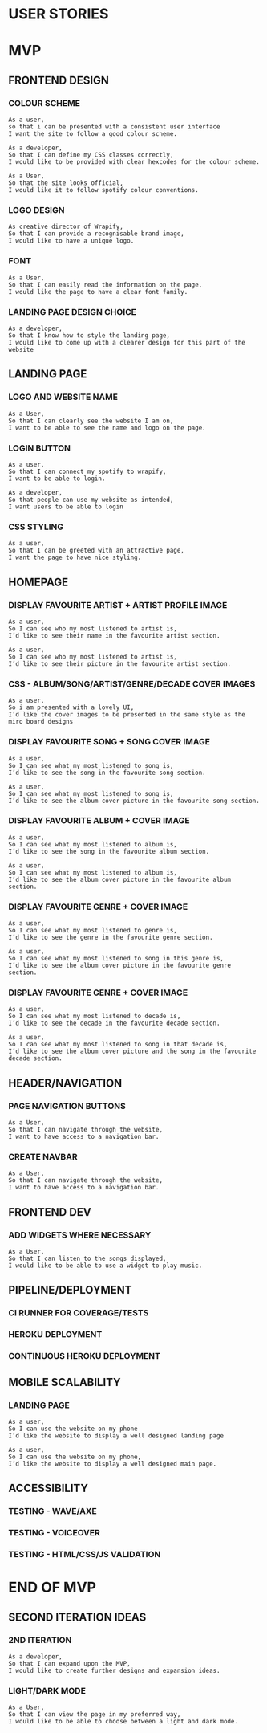# USER STORIES

# MVP

## FRONTEND DESIGN

### COLOUR SCHEME
```
As a user,
so that i can be presented with a consistent user interface
I want the site to follow a good colour scheme.
```
```
As a developer,
So that I can define my CSS classes correctly,
I would like to be provided with clear hexcodes for the colour scheme.
```
```
As a User,
So that the site looks official,
I would like it to follow spotify colour conventions.
```

### LOGO DESIGN
```
As creative director of Wrapify,
So that I can provide a recognisable brand image,
I would like to have a unique logo.
```

### FONT
```
As a User,
So that I can easily read the information on the page,
I would like the page to have a clear font family.
```

### LANDING PAGE DESIGN CHOICE
```
As a developer,
So that I know how to style the landing page,
I would like to come up with a clearer design for this part of the website
```

## LANDING PAGE

### LOGO AND WEBSITE NAME
```
As a User,
So that I can clearly see the website I am on,
I want to be able to see the name and logo on the page.
```

### LOGIN BUTTON
```
As a user,
So that I can connect my spotify to wrapify,
I want to be able to login.
```
```
As a developer,
So that people can use my website as intended,
I want users to be able to login
```

### CSS STYLING
```
As a user,
So that I can be greeted with an attractive page,
I want the page to have nice styling.
```

## HOMEPAGE

### DISPLAY FAVOURITE ARTIST + ARTIST PROFILE IMAGE
```
As a user,
So I can see who my most listened to artist is,
I’d like to see their name in the favourite artist section.
```
```
As a user, 
So I can see who my most listened to artist is,
I’d like to see their picture in the favourite artist section.
```

### CSS - ALBUM/SONG/ARTIST/GENRE/DECADE COVER IMAGES
```
As a user,
So i am presented with a lovely UI,
I’d like the cover images to be presented in the same style as the miro board designs
```

### DISPLAY FAVOURITE SONG + SONG COVER IMAGE
```
As a user,
So I can see what my most listened to song is,
I’d like to see the song in the favourite song section.
```
```
As a user,
So I can see what my most listened to song is,
I’d like to see the album cover picture in the favourite song section.
```

### DISPLAY FAVOURITE ALBUM + COVER IMAGE
```
As a user,
So I can see what my most listened to album is,
I’d like to see the song in the favourite album section.
```
```
As a user,
So I can see what my most listened to album is,
I’d like to see the album cover picture in the favourite album section.
```

### DISPLAY FAVOURITE GENRE + COVER IMAGE
```
As a user,
So I can see what my most listened to genre is,
I’d like to see the genre in the favourite genre section.
```
```
As a user,
So I can see what my most listened to song in this genre is,
I’d like to see the album cover picture in the favourite genre section.
```

### DISPLAY FAVOURITE GENRE + COVER IMAGE
```
As a user,
So I can see what my most listened to decade is,
I’d like to see the decade in the favourite decade section.
```
```
As a user,
So I can see what my most listened to song in that decade is,
I’d like to see the album cover picture and the song in the favourite decade section.
```

## HEADER/NAVIGATION

### PAGE NAVIGATION BUTTONS
```
As a User,
So that I can navigate through the website,
I want to have access to a navigation bar.
```

### CREATE NAVBAR
```
As a User,
So that I can navigate through the website,
I want to have access to a navigation bar.
```

## FRONTEND DEV

### ADD WIDGETS WHERE NECESSARY
```
As a User,
So that I can listen to the songs displayed,
I would like to be able to use a widget to play music.
```

## PIPELINE/DEPLOYMENT

### CI RUNNER FOR COVERAGE/TESTS

### HEROKU DEPLOYMENT

### CONTINUOUS HEROKU DEPLOYMENT


## MOBILE SCALABILITY

### LANDING PAGE
```
As a user,
So I can use the website on my phone
I’d like the website to display a well designed landing page
```
```
As a user,
So I can use the website on my phone,
I’d like the website to display a well designed main page.
```

## ACCESSIBILITY

### TESTING - WAVE/AXE

### TESTING - VOICEOVER

### TESTING - HTML/CSS/JS VALIDATION


# END OF MVP


## SECOND ITERATION IDEAS

### 2ND ITERATION
```
As a developer,
So that I can expand upon the MVP,
I would like to create further designs and expansion ideas. 
```


### LIGHT/DARK MODE
```
As a User,
So that I can view the page in my preferred way,
I would like to be able to choose between a light and dark mode.
```
